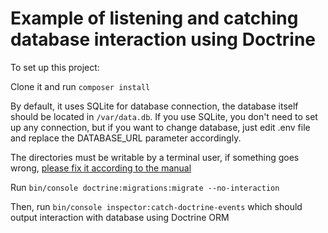 # Example of listening and catching database interaction using Doctrine

To set up this project:

Clone it and run `composer install` 

By default, it uses SQLite for database connection, the database itself should be located in `/var/data.db`. If you use SQLite, you don't need to set up any connection, but if you want to change database, just edit .env file and replace the DATABASE_URL parameter accordingly.

The directories must be writable by a terminal user, if something goes wrong, [please fix it according to the manual](https://symfony.com/doc/current/setup/file_permissions.html)

Run `bin/console doctrine:migrations:migrate --no-interaction`

Then, run `bin/console inspector:catch-doctrine-events` which should output interaction with database using Doctrine ORM

